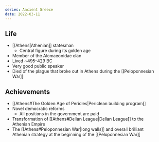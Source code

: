 ```yaml
---
series: Ancient Greece
date: 2022-03-11
---
```


## Life
- [[Athens|Athenian]] statesman
	- Central figure during its golden age
- Member of the Alcmaeonidae clan
- Lived ~495–429 BC
- Very good public speaker
- Died of the plague that broke out in Athens during the [[Peloponnesian War]]

## Achievements
- [[Athens#The Golden Age of Pericles|Periclean building program]]
- Novel democratic reforms
	- All positions in the government are paid
- Transformation of [[Athens#Delian League|Delian League]] to the Athenian Empire
- The [[Athens#Peloponnesian War|long walls]] and overall brilliant Athenian strategy at the beginning of the [[Peloponnesian War]]